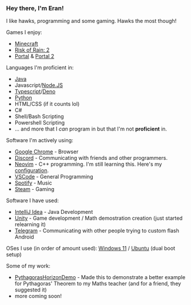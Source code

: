 ### Hey there, I'm Eran!
I like hawks, programming and some gaming. Hawks the most though!

Games I enjoy:
- [Minecraft](https://www.minecraft.net/en-us)
- [Risk of Rain: 2](https://store.steampowered.com/app/632360/Risk_of_Rain_2/)
- [Portal](https://store.steampowered.com/app/400/Portal/) & [Portal 2](https://store.steampowered.com/app/620/Portal_2/)
  
Languages I'm proficient in:
- [Java](https://www.java.com/en/)
- Javascript/[Node.JS](https://nodejs.org/en)
- [Typescript](https://www.typescriptlang.org)/[Deno](https://deno.land)
- [Python](https://www.python.org)
- HTML/CSS (if it counts lol)
- C#
- Shell/Bash Scripting
- Powershell Scripting
- ... and more that I *can* program in but that I'm not **proficient** in.

Software I'm actively using:
- [Google Chrome](https://www.google.com/intl/en_uk/chrome/dr/download/) - Browser
- [Discord](https://discord.com/) - Communicating with friends and other programmers.
- [Neovim](https://neovim.io/) - C++ programming. I'm still learning this. Here's my [configuration](https://gitlab.com/EranStockdale/neovim-config).
- [VSCode](https://code.visualstudio.com/) - General Programming
- [Spotify](https://spotify.com/) - Music
- [Steam](https://store.steampowered.com/) - Gaming

Software I have used:
- [IntelliJ Idea](https://www.jetbrains.com/idea/) - Java Development
- [Unity](https://unity.com/) - Game development / Math demostration creation (just started relearning it)
- [Telegram](https://telegram.org/) - Communicating with other people trying to custom flash Android

OSes I use (in order of amount used): [Windows 11](https://www.microsoft.com/software-download/windows11) / [Ubuntu](https://ubuntu.com/) (dual boot setup)

Some of my work:
- [PythagorasHorizonDemo](/PythagorasHorizonDemo) - Made this to demonstrate a better example for Pythagoras' Theorem to my Maths teacher (and for a friend, they suggested it)
- more coming soon!

<a rel="me" href="https://mastodonapp.uk/@EranStockdale" style="display: none;">Mastodon</a>
